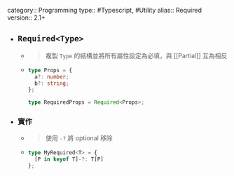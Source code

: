 category:: Programming
type:: #Typescript, #Utility
alias:: Required
version:: 2.1+

- ## `Required<Type>`
	- > 複製 `Type` 的結構並將所有屬性設定為必填，與 [[Partial]] 互為相反
	- ```typescript
	  type Props = {
	    a?: number;
	    b?: string;
	  };
	  
	  type RequiredProps = Required<Props>;
	  ```
- ### 實作
	- > 使用 `-?` 將 optional 移除
	- ```typescript
	  type MyRequired<T> = {
	    [P in keyof T]-?: T[P]
	  };
	  ```